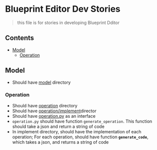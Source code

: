 # Blueprint Editor Dev Stories

> this file is for stories in developing Blueprint Dditor


## Contents

* [Model](#model)
  - [Operation](#operation)


<a id='model'></a>
## Model

* Should have [model](/model) directory

<a id='operation'></a>
### Operation

* Should have [operation](/model/operation) directory
* Should have [operation/implement](/model/operation/implement)director
* Should have [operation.py](/model/operation/operation.py) as an interface
* ```operation.py``` should have function ```generate_operation```. This function should take a json and return a string of code
* In implement directory, should have the implementation of each operation; For each operation, should have function **```generate_code```**, which takes a json, and returns a string of code

